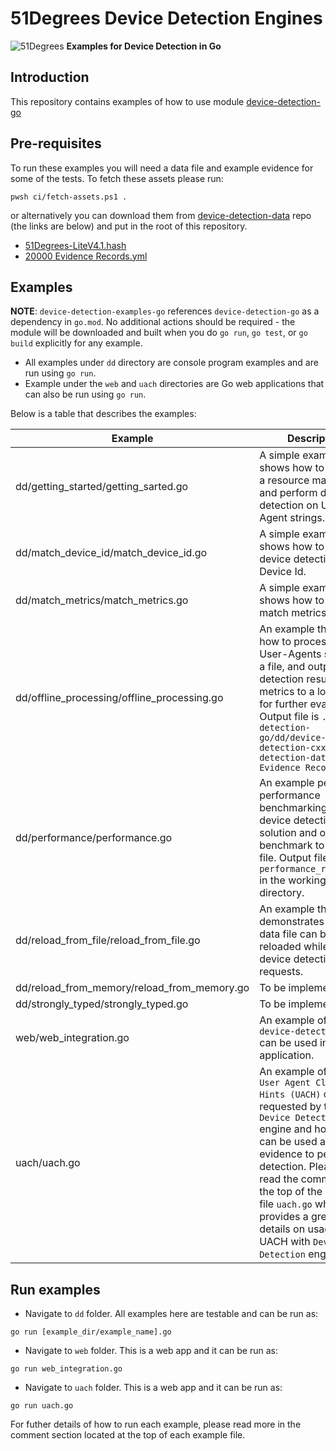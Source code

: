 # 51Degrees Device Detection Engines

![51Degrees](https://51degrees.com/DesktopModules/FiftyOne/Distributor/Logo.ashx?utm_source=github&utm_medium=repository&utm_content=readme_main&utm_campaign=go-open-source "Data rewards the curious") **Examples for Device Detection in Go**

## Introduction

This repository contains examples of how to use module [device-detection-go](https://github.com/51degrees/device-detection-go)

## Pre-requisites
To run these examples you will need a data file and example evidence for some of the tests.  To fetch these assets please run:

```
pwsh ci/fetch-assets.ps1 .
```

or alternatively you can download them from [device-detection-data](https://github.com/51Degrees/device-detection-data) repo (the links are below) and put in the root of this repository. 

- [51Degrees-LiteV4.1.hash](https://github.com/51Degrees/device-detection-data/blob/main/51Degrees-LiteV4.1.hash)
- [20000 Evidence Records.yml](https://github.com/51Degrees/device-detection-data/blob/main/20000%20Evidence%20Records.yml)

## Examples

**NOTE**: `device-detection-examples-go` references `device-detection-go` as a dependency in `go.mod`.  No additional actions should be required - the module will be downloaded and built when you do `go run`, `go test`, or `go build` explicitly for any example.  

- All examples under `dd` directory are console program examples and are run using `go run`.
- Example under the `web` and `uach` directories are Go web applications that can also be run using `go run`.

Below is a table that describes the examples:

|Example|Description|
|-------|-----------|
|dd/getting_started/getting_sarted.go|A simple example that shows how to initialize a resource manager and perform device detection on User-Agent strings.|
|dd/match_device_id/match_device_id.go|A simple example that shows how to perform device detection using Device Id.|
|dd/match_metrics/match_metrics.go|A simple example that shows how to access match metrics.|
|dd/offline_processing/offline_processing.go|An example that shows how to process through User-Agents stored in a file, and output detection results and metrics to a local file for further evaluation. Output file is `./device-detection-go/dd/device-detection-cxx/device-detection-data/20000 Evidence Records.yml`|
|dd/performance/performance.go|An example perform performance benchmarking of our device detection solution and output the benchmark to a report file. Output file is `performance_report.log` in the working directory.|
|dd/reload_from_file/reload_from_file.go|An example that demonstrates how a data file can be reloaded while serving device detection requests.|
|dd/reload_from_memory/reload_from_memory.go|To be implemented|
|dd/strongly_typed/strongly_typed.go|To be implemented|
|web/web_integration.go|An example of how `device-detection-go` can be used in a web application.|
|uach/uach.go|An example of how `User Agent Client Hints (UACH)` can be requested by the `Device Detection` engine and how they can be used as evidence to perform a detection. Please also read the comment at the top of the example file `uach.go` which also provides a greater details on usage of UACH with `Device Detection` engine.|

## Run examples

- Navigate to `dd` folder. All examples here are testable and can be run as:
```
go run [example_dir/example_name].go
```
- Navigate to `web` folder. This is a web app and it can be run as:
```
go run web_integration.go
```
- Navigate to `uach` folder. This is a web app and it can be run as:
```
go run uach.go
```

For futher details of how to run each example, please read more in the comment section located at the top of each example file.